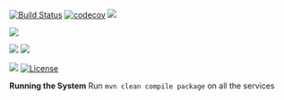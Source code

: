 [![Build Status](https://travis-ci.org/stackroute/ibm-wave5-shared-storage.svg?branch=master)](https://travis-ci.org/stackroute/ibm-wave5-shared-storage)
[![codecov](https://codecov.io/gh/stackroute/ibm-wave5-shared-storage/branch/master/graph/badge.svg)](https://codecov.io/gh/stackroute/ibm-wave5-shared-storage)
![](https://img.shields.io/codecov/c/github/stackroute/ibm-wave5-shared-storage/master.svg?style=flat)

![](https://img.shields.io/github/issues/stackroute/ibm-wave5-shared-storage.svg?style=popout)

![](https://img.shields.io/github/contributors/stackroute/ibm-wave5-shared-storage.svg?style=popout)
![](https://img.shields.io/github/last-commit/stackroute/ibm-wave5-shared-storage/master.svg?style=popout)

![](https://img.shields.io/github/repo-size/stackroute/ibm-wave5-shared-storage.svg?style=popout)
[![License](https://img.shields.io/badge/License-Apache%202.0-blue.svg)](https://opensource.org/licenses/Apache-2.0)

****Running the System****
Run ```mvn clean compile package``` on all the services
